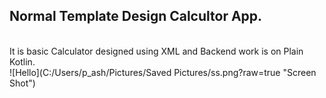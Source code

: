 <h2>Normal Template Design Calcultor App.</h2><br>
It is basic Calculator designed using XML and Backend work is on Plain Kotlin.<br>
![Hello](C:/Users/p_ash/Pictures/Saved Pictures/ss.png?raw=true "Screen Shot")
